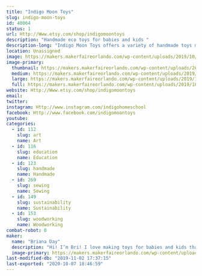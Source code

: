 ```yaml
---
title: "Indigo Moon Toys"
slug: indigo-moon-toys
id: 40064
status: 1
url: Http://Www.etsy.com/shop/indigomoontoys
description: "Handmade eco toys for babies and kids "
description-long: "Indigo Moon Toys offers a variety of handmade toys made with natural materials."
location: Unassigned
image: https://makers.makerfaireorlando.com/wp-content/uploads/2019/10/AF66C3D0-6549-4AF0-B6BA-F5E66BA8BD27.png
image-primary:
  thumbnail: https://makers.makerfaireorlando.com/wp-content/uploads/2019/10/AF66C3D0-6549-4AF0-B6BA-F5E66BA8BD27-150x150.png
  medium: https://makers.makerfaireorlando.com/wp-content/uploads/2019/10/AF66C3D0-6549-4AF0-B6BA-F5E66BA8BD27-300x300.png
  large: https://makers.makerfaireorlando.com/wp-content/uploads/2019/10/AF66C3D0-6549-4AF0-B6BA-F5E66BA8BD27.png
  full: https://makers.makerfaireorlando.com/wp-content/uploads/2019/10/AF66C3D0-6549-4AF0-B6BA-F5E66BA8BD27.png
website: Http://Www.etsy.com/shop/indigomoontoys
email: 
twitter: 
instagram: Http://www.instagram.com/indigohomeschool
facebook: Http://www.facebook.com/indigomoontoys
youtube: 
categories:
  - id: 112
    slug: art
    name: Art
  - id: 116
    slug: education
    name: Education
  - id: 123
    slug: handmade
    name: Handmade
  - id: 269
    slug: sewing
    name: Sewing
  - id: 149
    slug: sustainability
    name: Sustainability
  - id: 153
    slug: woodworking
    name: Woodworking
combat-robot: 0
maker:
  name: "Briana Day"
  description: "Hi! I’m Bri! I love making toys for babies and kids that are eco friendly and long lasting!"
  image-primary: https://makers.makerfaireorlando.com/wp-content/uploads/2019/10/B5F16AF6-B75B-45B0-801B-641B885ED0C7-1024x1006.jpeg
last-modified-db: "2019-11-02 17:37:15"
last-exported: "2020-10-07 18:46:59"
---
```

